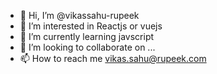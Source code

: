 - 👋 Hi, I’m @vikassahu-rupeek
- 👀 I’m interested in Reactjs or vuejs
- 🌱 I’m currently learning javscript
- 💞️ I’m looking to collaborate on ...
- 📫 How to reach me vikas.sahu@rupeek.com

<!---
vikassahu-rupeek/vikassahu-rupeek is a ✨ special ✨ repository because its `README.md` (this file) appears on your GitHub profile.
You can click the Preview link to take a look at your changes.
--->
